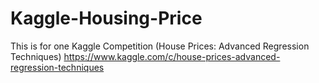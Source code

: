 # Kaggle-Housing-Price
This is for one Kaggle Competition (House Prices: Advanced Regression Techniques)
https://www.kaggle.com/c/house-prices-advanced-regression-techniques 
